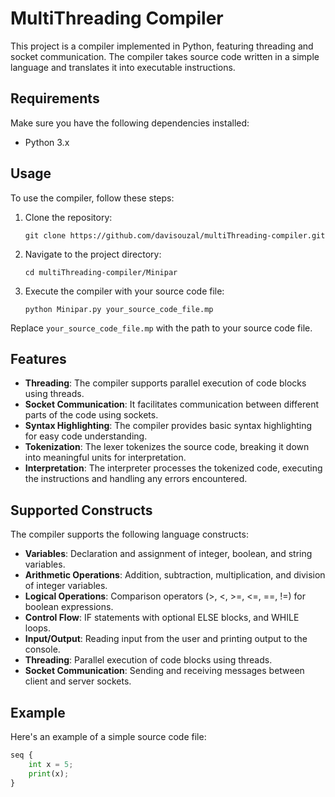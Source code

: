 # MultiThreading Compiler

This project is a compiler implemented in Python, featuring threading and socket communication. The compiler takes source code written in a simple language and translates it into executable instructions.

## Requirements

Make sure you have the following dependencies installed:

- Python 3.x

## Usage

To use the compiler, follow these steps:

1. Clone the repository:

    ```
    git clone https://github.com/davisouzal/multiThreading-compiler.git
    ```

2. Navigate to the project directory:

    ```
    cd multiThreading-compiler/Minipar
    ```

3. Execute the compiler with your source code file:

    ```
    python Minipar.py your_source_code_file.mp
    ```

Replace `your_source_code_file.mp` with the path to your source code file.

## Features

- **Threading**: The compiler supports parallel execution of code blocks using threads.
- **Socket Communication**: It facilitates communication between different parts of the code using sockets.
- **Syntax Highlighting**: The compiler provides basic syntax highlighting for easy code understanding.
- **Tokenization**: The lexer tokenizes the source code, breaking it down into meaningful units for interpretation.
- **Interpretation**: The interpreter processes the tokenized code, executing the instructions and handling any errors encountered.

## Supported Constructs

The compiler supports the following language constructs:

- **Variables**: Declaration and assignment of integer, boolean, and string variables.
- **Arithmetic Operations**: Addition, subtraction, multiplication, and division of integer variables.
- **Logical Operations**: Comparison operators (>, <, >=, <=, ==, !=) for boolean expressions.
- **Control Flow**: IF statements with optional ELSE blocks, and WHILE loops.
- **Input/Output**: Reading input from the user and printing output to the console.
- **Threading**: Parallel execution of code blocks using threads.
- **Socket Communication**: Sending and receiving messages between client and server sockets.

## Example

Here's an example of a simple source code file:

```python
seq {
    int x = 5;
    print(x);
}
